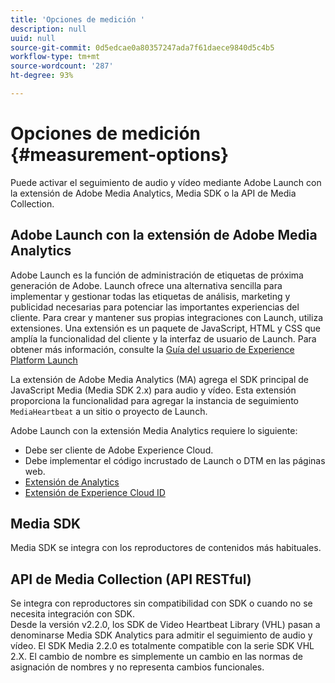 ```yaml
---
title: 'Opciones de medición '
description: null
uuid: null
source-git-commit: 0d5edcae0a80357247ada7f61daece9840d5c4b5
workflow-type: tm+mt
source-wordcount: '287'
ht-degree: 93%

---
```



# Opciones de medición {#measurement-options}

Puede activar el seguimiento de audio y vídeo mediante Adobe Launch con la extensión de Adobe Media Analytics, Media SDK o la API de Media Collection.

## Adobe Launch con la extensión de Adobe Media Analytics

Adobe Launch es la función de administración de etiquetas de próxima generación de Adobe. Launch ofrece una alternativa sencilla para implementar y gestionar todas las etiquetas de análisis, marketing y publicidad necesarias para potenciar las importantes experiencias del cliente. Para crear y mantener sus propias integraciones con Launch, utiliza extensiones. Una extensión es un paquete de JavaScript, HTML y CSS que amplía la funcionalidad del cliente y la interfaz de usuario de Launch. Para obtener más información, consulte la [Guía del usuario de Experience Platform Launch](https://docs.adobe.com/content/help/es-ES/experience-cloud/user-guides/home.translate.html)

La extensión de Adobe Media Analytics (MA) agrega el SDK principal de JavaScript Media (Media SDK 2.x) para audio y vídeo. Esta extensión proporciona la funcionalidad para agregar la instancia de seguimiento `MediaHeartbeat` a un sitio o proyecto de Launch.

Adobe Launch con la extensión Media Analytics requiere lo siguiente:
* Debe ser cliente de Adobe Experience Cloud.
* Debe implementar el código incrustado de Launch o DTM en las páginas web.
* [Extensión de Analytics](https://experienceleague.adobe.com/docs/launch/using/extensions-ref/adobe-extension/analytics-extension/overview.html)
* [Extensión de Experience Cloud ID](https://experienceleague.adobe.com/docs/launch/using/extensions-ref/adobe-extension/id-service-extension/overview.html)

## Media SDK

Media SDK se integra con los reproductores de contenidos más habituales.

## API de Media Collection (API RESTful)

Se integra con reproductores sin compatibilidad con SDK o cuando no se necesita integración con SDK.<br>Desde la versión v2.2.0, los SDK de Video Heartbeat Library (VHL) pasan a denominarse Media SDK Analytics para admitir el seguimiento de audio y vídeo. El SDK Media 2.2.0 es totalmente compatible con la serie SDK VHL 2.X. El cambio de nombre es simplemente un cambio en las normas de asignación de nombres y no representa cambios funcionales.
